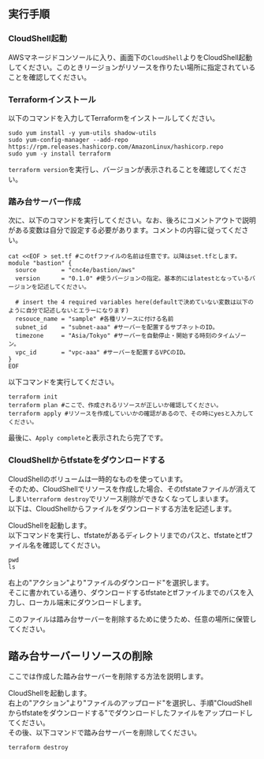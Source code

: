 ## 実行手順
### CloudShell起動
AWSマネージドコンソールに入り、画面下の`CloudShell`よりをCloudShell起動してください。このときリージョンがリソースを作りたい場所に指定されていることを確認してください。

### Terraformインストール
以下のコマンドを入力してTerraformをインストールしてください。
```
sudo yum install -y yum-utils shadow-utils
sudo yum-config-manager --add-repo https://rpm.releases.hashicorp.com/AmazonLinux/hashicorp.repo
sudo yum -y install terraform
```
`terraform version`を実行し、バージョンが表示されることを確認してください。

### 踏み台サーバー作成

次に、以下のコマンドを実行してください。なお、後ろにコメントアウトで説明がある変数は自分で設定する必要があります。コメントの内容に従ってください。
```
cat <<EOF > set.tf #このtfファイルの名前は任意です。以降はset.tfとします。
module "bastion" {
  source       = "cnc4e/bastion/aws"
  version      = "0.1.0" #使うバージョンの指定。基本的にはlatestとなっているバージョンを記述してください。

  # insert the 4 required variables here(defaultで決めていない変数は以下のように自分で記述しないとエラーになります)
  resouce_name = "sample" #各種リソースに付ける名前
  subnet_id    = "subnet-aaa" #サーバーを配置するサブネットのID。
  timezone     = "Asia/Tokyo" #サーバーを自動停止・開始する時刻のタイムゾーン。
  vpc_id       = "vpc-aaa" #サーバーを配置するVPCのID。
}
EOF
```

以下コマンドを実行してください。
```
terraform init
terraform plan #ここで、作成されるリソースが正しいか確認してください。
terraform apply #リソースを作成していいかの確認があるので、その時にyesと入力してください。
```
最後に、`Apply complete`と表示されたら完了です。

### CloudShellからtfstateをダウンロードする
CloudShellのボリュームは一時的なものを使っています。  
そのため、CloudShellでリソースを作成した場合、そのtfstateファイルが消えてしまい`terraform destroy`でリソース削除ができなくなってしまいます。  
以下は、CloudShellからファイルをダウンロードする方法を記述します。

CloudShellを起動します。  
以下コマンドを実行し、tfstateがあるディレクトリまでのパスと、tfstateとtfファイル名を確認してください。
```
pwd
ls
```

右上の"アクション"より"ファイルのダウンロード"を選択します。  
そこに書かれている通り、ダウンロードするtfstateとtfファイルまでのパスを入力し、ローカル端末にダウンロードします。  

このファイルは踏み台サーバーを削除するために使うため、任意の場所に保管してください。

## 踏み台サーバーリソースの削除
ここでは作成した踏み台サーバーを削除する方法を説明します。  

CloudShellを起動します。  
右上の"アクション"より"ファイルのアップロード"を選択し、手順"CloudShellからtfstateをダウンロードする"でダウンロードしたファイルをアップロードしてください。  
その後、以下コマンドで踏み台サーバーを削除してください。
```
terraform destroy
```